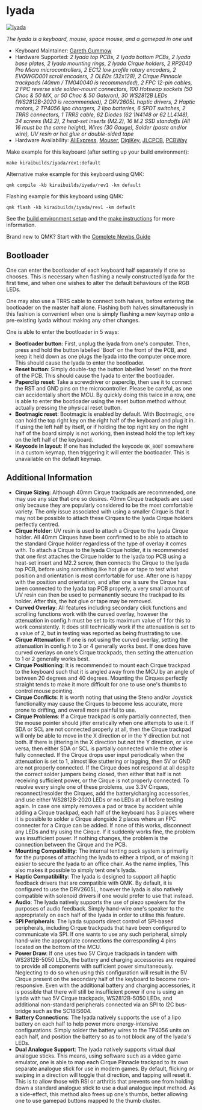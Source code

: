 # Iyada

[![Iyada](https://raw.githubusercontent.com/gargum/Iyada/main/photos/iyada_main.jpg)](https://i.imgur.com/hbfquj2.mp4)

*The Iyada is a keyboard, mouse, space mouse, and a gamepad in one unit*

* Keyboard Maintainer: [Gareth Gummow](https://github.com/gargum)
* Hardware Supported: *2 Iyada top PCBs, 2 Iyada bottom PCBs, 2 Iyada base plates, 2 Iyada mounting rings, 2 Iyada Cirque holders, 2 RP2040 Pro Micro microcontrollers, 2 EC12 low profile rotary encoders, 2 EVQWGD001 scroll encoders, 2 OLEDs (32x128), 2 Cirque Pinnacle trackpads (40mm / TM040040 is recommended), 2 FPC 12-pin cables, 2 FPC reverse side solder-mount connectors, 100 Hotswap sockets (50 Choc & 50 MX, or 50 Choc & 50 Gateron), 30 WS2812B LEDs (WS2812B-2020 is recommended), 2 DRV2605L haptic drivers, 2 Haptic motors, 2 TP4056 lipo chargers, 2 lipo batteries, 6 SPDT switches, 2 TRRS connectors, 1 TRRS cable, 62 Diodes (62 1N4148 or 62 LL4148), 34 screws (M2.2), 2 heat-set inserts (M2.2), 16 M.2 SSD standoffs (All 16 must be the same height), Wires (30 Gauge), Solder (paste and/or wire), UV resin or hot glue or double-sided tape*
* Hardware Availability: [AliExpress](https://aliexpress.com), [Mouser](https://mouser.com), [DigiKey](https://digikey.com), [JLCPCB](https://jlcpcb.com), [PCBWay](https://pcbway.com)

Make example for this keyboard (after setting up your build environment):

    make kiraibuilds/iyada/rev1:default

Alternative make example for this keyboard using QMK:

    qmk compile -kb kiraibuilds/iyada/rev1 -km default

Flashing example for this keyboard using QMK:

    qmk flash -kb kiraibuilds/iyada/rev1 -km default

See the [build environment setup](https://docs.qmk.fm/#/getting_started_build_tools) and the [make instructions](https://docs.qmk.fm/#/getting_started_make_guide) for more information. 

Brand new to QMK? Start with the [Complete Newbs Guide](https://docs.qmk.fm/#/newbs)

## Bootloader

One can enter the bootloader of each keyboard half separately if one so chooses. This is necessary when flashing a newly constructed Iyada for the first time, and when one wishes to alter the default behaviours of the RGB LEDs.

One may also use a TRRS cable to connect both halves, before entering the bootloader on the master half alone. Flashing both halves simultaneously in this fashion is convenient when one is simply flashing a new keymap onto a pre-existing Iyada without making any other changes.

One is able to enter the bootloader in 5 ways:

* **Bootloader button**: First, unplug the Iyada from one's computer. Then, press and hold the button labelled 'Boot' on the front of the PCB, and keep it held down as one plugs the Iyada into the computer once more. This should cause the Iyada to enter the bootloader.
* **Reset button**: Simply double-tap the button labelled 'reset' on the front of the PCB. This should cause the Iyada to enter the bootloader.
* **Paperclip reset**: Take a screwdriver or paperclip, then use it to connect the RST and GND pins on the microcontroller. Please be careful, as one can accidentally short the MCU. By quickly doing this twice in a row, one is able to enter the bootloader using the reset button method without actually pressing the physical reset button.
* **Bootmagic reset**: Bootmagic is enabled by default. With Bootmagic, one can hold the top right key on the right half of the keyboard and plug it in. If using the left half by itself, or if holding the top right key on the right half of the board simply is not working, then instead hold the top left key on the left half of the keyboard.
* **Keycode in layout**: If one has included the keycode `QK_BOOT` somewhere in a custom keymap, then triggering it will enter the bootloader. This is unavailable on the default keymap.

## Additional Information

* **Cirque Sizing**: Although 40mm Cirque trackpads are recommended, one may use any size that one so desires. 40mm Cirque trackpads are used only because they are popularly considered to be the most comfortable variety. The only issue associated with using a smaller Cirque is that it may not be possible to attach these Cirques to the Iyada Cirque holders perfectly centred.
* **Cirque Holder**: UV resin is used to attach a Cirque to the Iyada Cirque holder. All 40mm Cirques have been confirmed to be able to attach to the standard Cirque holder regardless of the type of overlay it comes with. To attach a Cirque to the Iyada Cirque holder, it is recommended that one first attaches the Cirque holder to the Iyada top PCB using a heat-set insert and M2.2 screw, then connects the Cirque to the Iyada top PCB, before using something like hot glue or tape to test what position and orientation is most comfortable for use. After one is happy with the position and orientation, and after one is sure the Cirque has been connected to the Iyada top PCB properly, a very small amount of UV resin can then be used to permanently secure the trackpad to its holder. After this, the hot glue or tape may be removed. 
* **Curved Overlay**: All features including secondary click functions and scrolling functions work with the curved overlay, however the attenuation in config.h must be set to its maximum value of 1 for this to work consistently. It does still technically work if the attenuation is set to a value of 2, but in testing was reported as being frustrating to use.
* **Cirque Attenuation**: If one is not using the curved overlay, setting the attenuation in config.h to 3 or 4 generally works best. If one does have curved overlays on one's Cirque trackpads, then setting the attenuation to 1 or 2 generally works best.
* **Cirque Positioning**: It is recommended to mount each Cirque trackpad to the keyboard such that it is angled away from the MCU by an angle of between 20 degrees and 40 degrees. Mounting the Cirques perfectly straight tends to make it more difficult for one to use one's thumbs to control mouse pointing.
* **Cirque Conflicts**: It is worth noting that using the Steno and/or Joystick functionality may cause the Cirques to become less accurate, more prone to drifting, and overall more painful to use.
* **Cirque Problems**: If a Cirque trackpad is only partially connected, then the mouse pointer should jitter erratically when one attempts to use it. If SDA or SCL are not connected properly at all, then the Cirque trackpad will only be able to move in the X direction or in the Y direction but not both. If there is jittering in the X direction but not the Y direction, or vice versa, then either SDA or SCL is partially connected while the other is fully connected. If the Cirque drops user input periodically when the attenuation is set to 1, almost like stuttering or lagging, then 5V or GND are not properly connected. If the Cirque does not respond at all despite the correct solder jumpers being closed, then either that half is not receiving sufficient power, or the Cirque is not properly connected. To resolve every single one of these problems, use 3.3V Cirques, reconnect/resolder the Cirques, add the battery/charging accessories, and use either WS2812B-2020 LEDs or no LEDs at all before testing again. In case one simply removes a pad or trace by accident while adding a Cirque trackpad, each half of the keyboard has 3 places where it is possible to solder a Cirque alongside 2 places where an FPC connecter for a Cirque can be added. If none of this works, disconnect any LEDs and try using the Cirque. If it suddenly works fine, the problem was insufficient power. If nothing changes, the problem is the connection between the Cirque and the PCB.
* **Mounting Compatibility**: The internal tenting puck system is primarily for the purposes of attaching the Iyada to either a tripod, or of making it easier to secure the Iyada to an office chair. As the name implies, This also makes it possible to simply tent one's Iyada.
* **Haptic Compatibility**: The Iyada is designed to support all haptic feedback drivers that are compatible with QMK. By default, it is configured to use the DRV2605L, however the Iyada is also natively compatible with solenoid drivers if one would prefer to use that instead.
* **Audio**: The Iyada natively supports the use of piezo speakers for the purposes of audio feedback. Simply hand-wire one's speaker to the appropriately on each half of the Iyada in order to utilise this feature.
* **SPI Peripherals**: The Iyada supports direct control of SPI-based peripherals, including Cirque trackpads that have been configured to communicate via SPI. If one wants to use any such peripheral, simply hand-wire the appropriate connections the corresponding 4 pins located on the bottom of the MCU.
* **Power Draw**: If one uses two 5V Cirque trackpads in tandem with WS2812B-5050 LEDs, the battery and charging accessories are required to provide all components with sufficient power simultaneously. Neglecting to do so when using this configuration will result in the 5V Cirque present on the secondary half of the keyboard to become non-responsive. Even with the additional battery and charging accessories, it is possible that there will still be insufficient power if one is using an Iyada with two 5V Cirque trackpads, WS2812B-5050 LEDs, and additional non-standard peripherals connected via an SPI to I2C bus-bridge such as the SC18IS604.
* **Battery Connections**: The Iyada natively supports the use of a lipo battery on each half to help power more energy-intensive configurations. Simply solder the battery wires to the TP4056 units on each half, and position the battery so as to not block any of the Iyada's LEDs.
* **Dual Analogue Support**: The Iyada natively supports virtual dual analogue sticks. This means, using software such as a video game emulator, one is able to map each Cirque Pinnacle trackpad to its own
separate analogue stick for use in modern games. By default, flicking or swiping in a direction will toggle that direction, and tapping will reset it. This is to allow those with RSI or arthritis that prevents
one from holding down a standard analogue stick to use a dual analogue input method. As a side-effect, this method also frees up one's thumbs, better allowing one to use gamepad buttons mapped to the thumb cluster.
